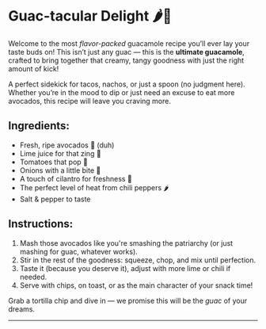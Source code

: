 
# Guac-tacular Delight 🌶️🥑

Welcome to the most *flavor-packed* guacamole recipe you’ll ever lay your taste buds on! This isn’t just any guac — this is the **ultimate guacamole**, crafted to bring together that creamy, tangy goodness with just the right amount of kick! 

A perfect sidekick for tacos, nachos, or just a spoon (no judgment here). Whether you’re in the mood to dip or just need an excuse to eat more avocados, this recipe will leave you craving more.

## Ingredients:
- Fresh, ripe avocados 🥑 (duh)
- Lime juice for that zing 🍋
- Tomatoes that pop 🍅
- Onions with a little bite 🧅
- A touch of cilantro for freshness 🌿
- The perfect level of heat from chili peppers 🌶️
- Salt & pepper to taste

## Instructions:
1. Mash those avocados like you're smashing the patriarchy (or just mashing for guac, whatever works).
2. Stir in the rest of the goodness: squeeze, chop, and mix until perfection.
3. Taste it (because you deserve it), adjust with more lime or chili if needed.
4. Serve with chips, on toast, or as the main character of your snack time!

Grab a tortilla chip and dive in — we promise this will be the *guac* of your dreams.

---

